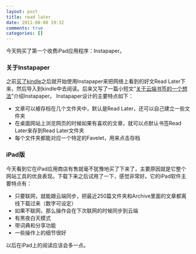 ```yaml
---
layout: post
title: read later
date: 2011-08-08 19:32
comments: true
categories: []
---
```

今天购买了第一个收费iPad应用程序：Instapaper。
<h3>关于Instapaper</h3>
之前<a href="http://yuguo.us/weblog/read-with-kindle3/">买了kindle</a>之后就开始使用Instapaper来把网络上看到的好文Read Later下来，然后导入到kindle中去阅读。后来又写了一篇小短文“<a href="http://yuguo.us/weblog/one-idea-about-cloud-bookmark/">关于云端书签的一个想法</a>”介绍Instapaper。
Instapaper设计的主要特点如下：
<ul>
	<li>文章可以被存档在几个文件夹中，默认是Read Later，还可以自己建立一些文件夹</li>
	<li>在桌面网站上浏览网页的时候如果有喜欢的文章，就可以点默认书签Read Later来存到Read Later文件夹</li>
	<li>每个文件夹都能对应一个特定的Favelet，用来点击存档</li>
</ul>
<h3>iPad版</h3>
今天看到它在iPad应用商店有售就毫不犹豫地买了下来了，主要原因就是它整个网站工具的优良表现。下载下来之后试用了一下，感觉非常好。它的iPad软件主要特点有：
<ul>
	<li>只要联网，就能跟云端同步，把最近250篇文件夹和Archive里面的文章都离线下载过来（数字可设定）</li>
	<li>如果不联网，那么操作会在下次联网的时候同步到云端</li>
	<li>有黑夜白天模式</li>
	<li>带词典和分享功能</li>
	<li>一些操作上的细节很好</li>
</ul>
以后在iPad上的阅读应该会多一点。
